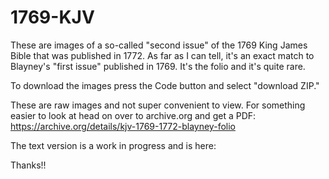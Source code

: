 # 1769-KJV

These are images of a so-called "second issue" of the 1769 King James Bible that was published in 1772. As far as I can tell, it's an exact match to Blayney's "first issue" published in 1769. It's the folio and it's quite rare.

To download the images press the Code button and select "download ZIP."

These are raw images and not super convenient to view. For something easier to look at head on over to archive.org and get a PDF:
https://archive.org/details/kjv-1769-1772-blayney-folio

The text version is a work in progress and is here: 


Thanks!!
